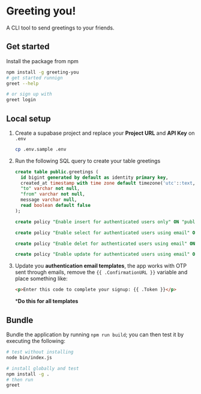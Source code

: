 # Greeting you!

A CLI tool to send greetings to your friends.

## Get started

Install the package from npm

```sh
npm install -g greeting-you
# get started runnign
greet --help

# or sign up with
greet login
```

## Local setup

1. Create a supabase project and replace your **Project URL** and **API Key** on `.env`

    ```sh
    cp .env.sample .env
    ```

2. Run the following SQL query to create your table greetings

    ```sql
    create table public.greetings (
      id bigint generated by default as identity primary key,
      created_at timestamp with time zone default timezone('utc'::text, now()) not null,
      "to" varchar not null,
      "from" varchar not null,
      message varchar null,
      read boolean default false
    );

    create policy "Enable insert for authenticated users only" ON "public"."greetings" FOR insert WITH CHECK (true);

    create policy "Enable select for authenticated users using email" ON "public"."greetings" FOR select USING (((auth.jwt() ->> 'email'::text) = 'to'::text));

    create policy "Enable delet for authenticated users using email" ON "public"."greetings" FOR delete USING (((auth.jwt() ->> 'email'::text) = 'to'::text));

    create policy "Enable update for authenticated users using email" ON "public"."greetings" FOR update USING (((auth.jwt() ->> 'email'::text) = 'to'::text)) WITH CHECK(((auth.jwt() ->> 'email'::text) = 'to'::text));
    ```

3. Update you **authentication email templates**, the app works with OTP sent through emails, remove the `{{ .ConfirmationURL }}` variable and place something like:

    ```html
    <p>Enter this code to complete your signup: {{ .Token }}</p>
    ```
    ***Do this for all templates**

## Bundle

Bundle the application by running `npm run build`; you can then test it by executing the following:
```sh
# test without installing
node bin/index.js

# install globally and test
npm install -g .
# then run
greet
```
